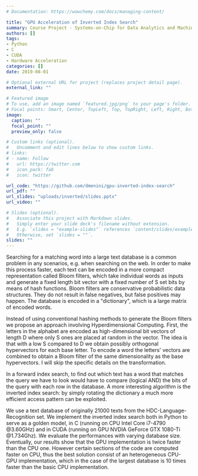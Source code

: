 ```yaml
---
# Documentation: https://wowchemy.com/docs/managing-content/

title: "GPU Acceleration of Inverted Index Search"
summary: Course Project - Systems-on-Chip for Data Analytics and Machine Learning - ETH Zurich
authors: []
tags:
- Python
- C
- CUDA
- Hardware Acceleration
categories: []
date: 2019-08-01

# Optional external URL for project (replaces project detail page).
external_link: ""

# Featured image
# To use, add an image named `featured.jpg/png` to your page's folder.
# Focal points: Smart, Center, TopLeft, Top, TopRight, Left, Right, BottomLeft, Bottom, BottomRight.
image:
  caption: ""
  focal_point: ""
  preview_only: false

# Custom links (optional).
#   Uncomment and edit lines below to show custom links.
# links:
# - name: Follow
#   url: https://twitter.com
#   icon_pack: fab
#   icon: twitter

url_code: "https://github.com/dmenini/gpu-inverted-index-search"
url_pdf: ""
url_slides: "uploads/inverted/slides.pptx"
url_video: ""

# Slides (optional).
#   Associate this project with Markdown slides.
#   Simply enter your slide deck's filename without extension.
#   E.g. `slides = "example-slides"` references `content/slides/example-slides.md`.
#   Otherwise, set `slides = ""`.
slides: ""
---
```

Searching for a matching word into a large text database is a common problem in any scenarios, e.g. when searching on the web. In order to make this process faster, each text can be encoded in a more compact representation called Bloom filters, which take individual words as inputs and generate a fixed length bit vector with a fixed number of S set bits by means of hash functions. Bloom filters are conservative probabilistic data structures. They do not result in false negatives, but false positives may happen. The database is encoded in a "dictionary", which is a large matrix of encoded words.

Instead of using conventional hashing methods to generate the Bloom filters we propose an approach involving Hyperdimensional Computing. First, the letters in the alphabet are encoded as high-dimensional bit vectors of length D where only S ones are placed at random in the vector. The idea is that with a low S compared to D we obtain possibly orthogonal hypervectors for each base letter. To encode a word the letters' vectors are combined to obtain a Bloom filter of the same dimensionality as the base hypervectors. I will skip the specific details on the transformation. 

In a forward index search, to find out which text has a word that matches the query we have to look would have to compare (logical AND) the bits of the query with each row in the database.
A more interesting algorithm is the inverted index search: by simply rotating the dictionary a much more efficient access pattern can be exploited. 

We use a text database of originally 21000 texts from the HDC-Language-Recognition set. We implement the inverted index search both in Python to serve as a golden model, in C (running on CPU Intel Core i7-4790 @3.60GHz) and in CUDA (running on GPU NVDIA GeForce GTX 1080-Ti @1.734Ghz).
We evaluate the performances with varying database size. Eventually, our results show that the GPU implementation is twice faster than the CPU one. However certain sections of the code are computed faster on CPU, thus the best solution consist of an heterogeneous CPU-GPU implementation, which in the case of the largest database is 10 times faster than the basic CPU implementation.
